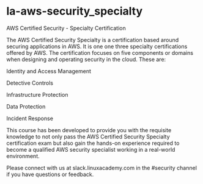 # la-aws-security_specialty

AWS Certified Security - Specialty Certification

The AWS Certified Security Specialty is a certification based around securing applications in AWS. It is one one three specialty certifications offered by AWS. The certification focuses on five components or domains when designing and operating security in the cloud. These are:



Identity and Access Management

Detective Controls

Infrastructure Protection

Data Protection

Incident Response


This course has been developed to provide you with the requisite knowledge to not only pass the AWS Certified Security Specialty certification exam but also gain the hands-on experience required to become a qualified AWS security specialist working in a real-world environment.


Please connect with us at slack.linuxacademy.com in the #security channel if you have questions or feedback.

